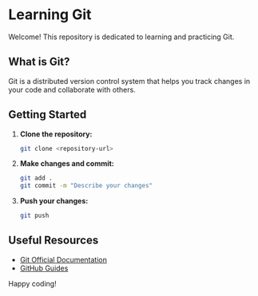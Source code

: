# Learning Git

Welcome! This repository is dedicated to learning and practicing Git.

## What is Git?

Git is a distributed version control system that helps you track changes in your code and collaborate with others.

## Getting Started

1. **Clone the repository:**
    ```bash
    git clone <repository-url>
    ```

2. **Make changes and commit:**
    ```bash
    git add .
    git commit -m "Describe your changes"
    ```

3. **Push your changes:**
    ```bash
    git push
    ```

## Useful Resources

- [Git Official Documentation](https://git-scm.com/doc)
- [GitHub Guides](https://guides.github.com/)

Happy coding!